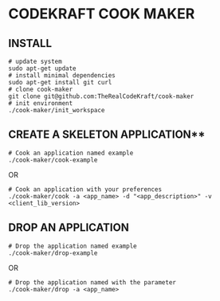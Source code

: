 # CODEKRAFT COOK MAKER

## INSTALL

    # update system
    sudo apt-get update
    # install minimal dependencies
    sudo apt-get install git curl
    # clone cook-maker
    git clone git@github.com:TheRealCodeKraft/cook-maker
    # init environment
    ./cook-maker/init_workspace

## CREATE A SKELETON APPLICATION**
    
    # Cook an application named example
    ./cook-maker/cook-example
OR

    # Cook an application with your preferences
    ./cook-maker/cook -a <app_name> -d "<app_description>" -v <client_lib_version>

## DROP AN APPLICATION

    # Drop the application named example
    ./cook-maker/drop-example
OR

    # Drop the application named with the parameter
    ./cook-maker/drop -a <app_name>
